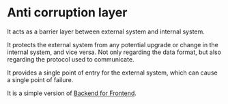 # Anti corruption layer

It acts as a barrier layer between external system and internal system.

It protects the external system from any potential upgrade or change in the
internal system, and vice versa. Not only regarding the data format, but also
regarding the protocol used to communicate.

It provides a single point of entry for the external system, which can cause a
single point of failure.

It is a simple version of [Backend for Frontend](../microservices/bff.md).
